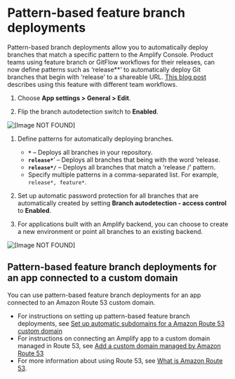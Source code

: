 # Pattern\-based feature branch deployments<a name="pattern-based-feature-branch-deployments"></a>

Pattern\-based branch deployments allow you to automatically deploy branches that match a specific pattern to the Amplify Console\. Product teams using feature branch or GitFlow workflows for their releases, can now define patterns such as ‘release\*\*’ to automatically deploy Git branches that begin with ‘release’ to a shareable URL\. [This blog post](https://dev.to/kkemple/branch-based-deployment-strategies-with-aws-amplify-console-1n3c) describes using this feature with different team workflows\.

1. Choose **App settings > General > Edit**\.

1. Flip the branch autodetection switch to **Enabled**\.

![\[Image NOT FOUND\]](http://docs.aws.amazon.com/amplify/latest/userguide/images/autobranch.png)

1. Define patterns for automatically deploying branches\.
   + **`*`** – Deploys all branches in your repository\.
   + **`release*`**’ – Deploys all branches that being with the word ‘release\.
   + **`release*/`** – Deploys all branches that match a ‘release /’ pattern\.
   + Specify multiple patterns in a comma\-separated list\. For example, `release*, feature*`\.

1. Set up automatic password protection for all branches that are automatically created by setting **Branch autodetection \- access control** to **Enabled**\.

1. For applications built with an Amplify backend, you can choose to create a new environment or point all branches to an existing backend\.

![\[Image NOT FOUND\]](http://docs.aws.amazon.com/amplify/latest/userguide/images/autobranch.png)

## Pattern\-based feature branch deployments for an app connected to a custom domain<a name="standard"></a>

You can use pattern\-based feature branch deployments for an app connected to an Amazon Route 53 custom domain\. 
+ For instructions on setting up pattern\-based feature branch deployments, see [Set up automatic subdomains for a Amazon Route 53 custom domain](to-set-up-automatic-subdomains-for-a-Route-53-custom-domain.md)
+ For instructions on connecting an Amplify app to a custom domain managed in Route 53, see [Add a custom domain managed by Amazon Route 53](to-add-a-custom-domain-managed-by-amazon-route-53.md)
+ For more information about using Route 53, see [What is Amazon Route 53](https://docs.aws.amazon.com/Route53/latest/DeveloperGuide/Welcome.html)\.